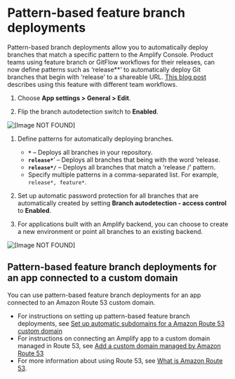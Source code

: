 # Pattern\-based feature branch deployments<a name="pattern-based-feature-branch-deployments"></a>

Pattern\-based branch deployments allow you to automatically deploy branches that match a specific pattern to the Amplify Console\. Product teams using feature branch or GitFlow workflows for their releases, can now define patterns such as ‘release\*\*’ to automatically deploy Git branches that begin with ‘release’ to a shareable URL\. [This blog post](https://dev.to/kkemple/branch-based-deployment-strategies-with-aws-amplify-console-1n3c) describes using this feature with different team workflows\.

1. Choose **App settings > General > Edit**\.

1. Flip the branch autodetection switch to **Enabled**\.

![\[Image NOT FOUND\]](http://docs.aws.amazon.com/amplify/latest/userguide/images/autobranch.png)

1. Define patterns for automatically deploying branches\.
   + **`*`** – Deploys all branches in your repository\.
   + **`release*`**’ – Deploys all branches that being with the word ‘release\.
   + **`release*/`** – Deploys all branches that match a ‘release /’ pattern\.
   + Specify multiple patterns in a comma\-separated list\. For example, `release*, feature*`\.

1. Set up automatic password protection for all branches that are automatically created by setting **Branch autodetection \- access control** to **Enabled**\.

1. For applications built with an Amplify backend, you can choose to create a new environment or point all branches to an existing backend\.

![\[Image NOT FOUND\]](http://docs.aws.amazon.com/amplify/latest/userguide/images/autobranch.png)

## Pattern\-based feature branch deployments for an app connected to a custom domain<a name="standard"></a>

You can use pattern\-based feature branch deployments for an app connected to an Amazon Route 53 custom domain\. 
+ For instructions on setting up pattern\-based feature branch deployments, see [Set up automatic subdomains for a Amazon Route 53 custom domain](to-set-up-automatic-subdomains-for-a-Route-53-custom-domain.md)
+ For instructions on connecting an Amplify app to a custom domain managed in Route 53, see [Add a custom domain managed by Amazon Route 53](to-add-a-custom-domain-managed-by-amazon-route-53.md)
+ For more information about using Route 53, see [What is Amazon Route 53](https://docs.aws.amazon.com/Route53/latest/DeveloperGuide/Welcome.html)\.